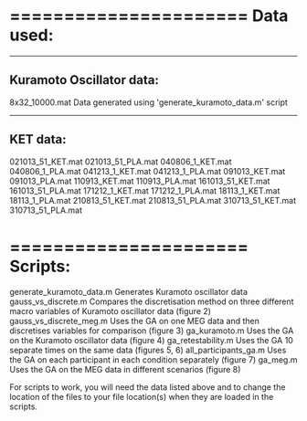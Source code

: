 ======================
Data used:
======================
------------
Kuramoto Oscillator data:
------------
8x32_10000.mat 			Data generated using 'generate_kuramoto_data.m' script

------------
KET data:
------------
021013_51_KET.mat
021013_51_PLA.mat
040806_1_KET.mat
040806_1_PLA.mat
041213_1_KET.mat
041213_1_PLA.mat
091013_KET.mat
091013_PLA.mat
110913_KET.mat
110913_PLA.mat
161013_51_KET.mat
161013_51_PLA.mat
171212_1_KET.mat
171212_1_PLA.mat
18113_1_KET.mat
18113_1_PLA.mat
210813_51_KET.mat
210813_51_PLA.mat
310713_51_KET.mat
310713_51_PLA.mat

======================
Scripts:
======================
generate_kuramoto_data.m		Generates Kuramoto oscillator data
gauss_vs_discrete.m 			Compares the discretisation method on three different macro variables of Kuramoto oscillator data (figure 2)
gauss_vs_discrete_meg.m 		Uses the GA on one MEG data and then discretises variables for comparison (figure 3)
ga_kuramoto.m				Uses the GA on the Kuramoto oscillator data (figure 4)
ga_retestability.m 			Uses the GA 10 separate times on the same data (figures 5, 6)
all_participants_ga.m 			Uses the GA on each participant in each condition separately (figure 7)
ga_meg.m				Uses the GA on the MEG data in different scenarios (figure 8)

For scripts to work, you will need the data listed above and to change the location of the files to your file location(s) when they are loaded in the scripts.